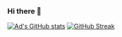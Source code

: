 ### Hi there 👋

<!--<img src="https://wakatime.com/share/@ca10f43f-d00d-4690-a04a-304178539973/7ae42a2a-1d8f-435f-ab32-5dcc56ac52d9.svg"/>-->

[![Ad's GitHub stats](https://github-readme-stats.vercel.app/api?username=AdrienRoux&count_private=true&show_icons=true&theme=great-gatsby&include_all_commits=true&hide_border=true&date_format=j%20M%5B%20Y%5D)](https://github.com/anuraghazra/github-readme-stats)
[![GitHub Streak](https://github-readme-streak-stats.herokuapp.com/?user=DenverCoder1&theme=great-gatsby&hide_border=true&date_format=j%20M%5B%20Y%5D)](https://git.io/streak-stats)

<!--
**AdrienRoux/AdrienRoux** is a ✨ _special_ ✨ repository because its `README.md` (this file) appears on your GitHub profile.

Here are some ideas to get you started:

- 🔭 I’m currently working on ...
- 🌱 I’m currently learning ...
- 👯 I’m looking to collaborate on ...
- 🤔 I’m looking for help with ...
- 💬 Ask me about ...
- 📫 How to reach me: ...
- 😄 Pronouns: ...
- ⚡ Fun fact: ...
-->
